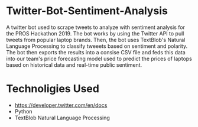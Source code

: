 # Twitter-Bot-Sentiment-Analysis
A twitter bot used to scrape tweets to analyze with sentiment analysis for the PROS Hackathon 2019. The bot works by using the Twitter API to pull tweets from popular laptop brands. Then, the bot uses TextBlob's Natural Language Processing to classify tweeets based on sentiment and polarity. The bot then exports the results into a consise CSV file and feds this data into our team's price forecasting model used to predict the prices of laptops based on historical data and real-time public sentiment. 

# Technoligies Used

* https://developer.twitter.com/en/docs 
* Python
* TextBlob Natural Language Processing

